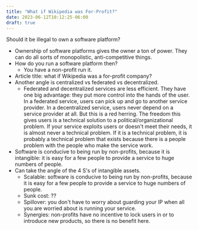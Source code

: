 ```yaml
---
title: "What if Wikipedia was For-Profit?"
date: 2023-06-12T10:12:25-06:00
draft: true
---
```


Should it be illegal to own a software platform?
- Ownership of software platforms gives the owner a ton of power.
  They can do all sorts of monopolistic, anti-competitive things.
- How do you run a software platform then?
  - You have a non-profit run it.
- Article title: what if Wikipedia was a for-profit company?
- Another angle is centralized vs federated vs decentralized.
  - Federated and decentralized services are less efficient.
    They have one big advantage: they put more control into the
    hands of the user. In a federated service, users can pick up
    and go to another service provider. In a decentralized service,
    users never depend on a service provider at all. But this is
    a red herring. The freedom this gives users is a technical
    solution to a political/organizational problem. If your service
    exploits users or doesn't meet their needs, it is almost never
    a technical problem. If it is a technical problem, it is probably
    a technical problem that exists because there is a people problem
    with the people who make the service work.
- Software is conducive to being run by non-profits, because it is
  intangible: it is easy for a few people to provide a service to
  huge numbers of people.
- Can take the angle of the 4 S's of intangible assets.
  - Scalable: software is conducive to being run by non-profits, because
    it is easy for a few people to provide a service to huge numbers of people.
  - Sunk cost: ??
  - Spillover: you don't have to worry about guarding your IP when all you
    are worried about is running your service.
  - Synergies: non-profits have no incentive to lock users in or to introduce
    new products, so there is no benefit here.
